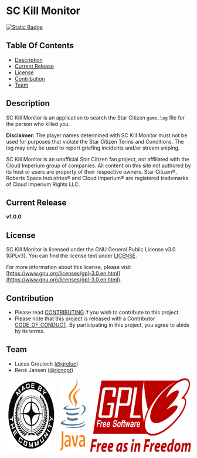 # SC Kill Monitor

[![Static Badge](https://img.shields.io/badge/%F0%9F%92%96-%23fff?style=for-the-badge&labelColor=232323&label=Star%20Citizen)](https://robertsspaceindustries.com/)

## Table Of Contents

- [Description](#description)
- [Current Release](#current-release)
- [License](#license)
- [Contribution](#contribution)
- [Team](#team)

## Description

SC Kill Monitor is an application to search the Star Citizen `game.log` file for the person who killed you.

**Disclaimer:** The player names determined with SC Kill Monitor must not be used for purposes that violate the Star Citizen Terms and Conditions. The log may only be used to report griefing incidents and/or stream sniping.

SC Kill Monitor is an unofficial Star Citizen fan project, not affiliated with the Cloud Imperium group of companies.
All content on this site not authored by its host or users are property of their respective owners.
Star Citizen®, Roberts Space Industries® and Cloud Imperium® are registered trademarks of Cloud Imperium Rights LLC.

## Current Release

**v1.0.0**

## License

SC Kill Monitor is licensed under the GNU General Public License v3.0 (GPLv3).
You can find the license text under [LICENSE](LICENSE.md).

For more information about this license, please visit [https://www.gnu.org/licenses/gpl-3.0.en.html](https://www.gnu.org/licenses/gpl-3.0.en.html).

## Contribution

- Please read [CONTRIBUTING](CONTRIBUTING.md) if you wish to contribute to this project.
- Please note that this project is released with a Contributor [CODE_OF_CONDUCT](CODE_OF_CONDUCT.md).
By participating in this project, you agree to abide by its terms.

## Team

- Lucas Greuloch ([@greluc](https://github.com/greluc))
- René Jansen ([@rjcncpt](https://github.com/rjcncpt))

<div style="display: flex; align-items: center; gap: 10px;">
  <a href="https://robertsspaceindustries.com/en/"><img src="src/main/resources/logos/MadeByTheCommunity_Black.png" alt="Made By The Community" style="height: 200px;"></a>
  <a href="https://en.wikipedia.org/wiki/Java_(programming_language)"><img src="src/main/resources/logos/Logo_Java.svg" alt="Java" style="height: 200px;"></a>
  <a href="https://www.gnu.org/licenses/gpl-3.0.en.html"><img src="src/main/resources/logos/Logo_GPLv3.svg" alt="GPLv3" style="height: 200px;"></a>
</div>
